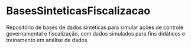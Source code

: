# BasesSinteticasFiscalizacao
Repositório de bases de dados sintéticas para simular ações de controle governamental e fiscalização, com dados simulados para fins didáticos e treinamento em análise de dados.
